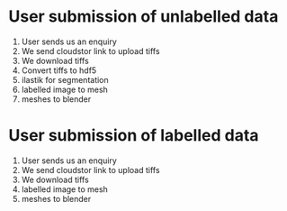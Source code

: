 # User submission of unlabelled data
1. User sends us an enquiry
2. We send cloudstor link to upload tiffs
3. We download tiffs
4. Convert tiffs to hdf5
5. ilastik for segmentation
6. labelled image to mesh
7. meshes to blender

# User submission of labelled data
1. User sends us an enquiry
2. We send cloudstor link to upload tiffs
3. We download tiffs
4. labelled image to mesh
5. meshes to blender